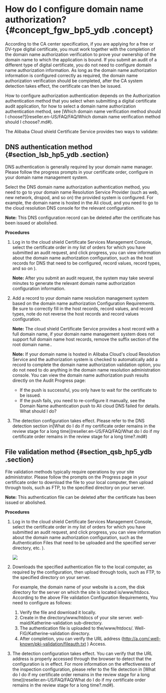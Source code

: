 # How do I configure domain name authorization? {#concept_fgw_bp5_ydb .concept}

According to the CA center specification, if you are applying for a free or DV-type digital certificate, you must work together with the completion of the domain name authorization verification to prove your ownership of the domain name to which the application is bound. If you submit an audit of a different type of digital certificate, you do not need to configure domain name authorization information. As long as the domain name authorization information is configured correctly as required, the domain name authorization verification should be completed, after the CA system detection takes effect, the certificate can then be issued.

How to configure authorization authentication depends on the Authorization authentication method that you select when submitting a digital certificate audit application, for how to select a domain name authorization authentication method, see [Which domain name verification method should I choose?](reseller.en-US/FAQ/FAQ/Which domain name verification method should I choose?.md#).

The Alibaba Cloud shield Certificate Service provides two ways to validate:

## DNS authentication method {#section_lsb_hp5_ydb .section}

DNS authentication is generally required by your domain name manager. Please follow the progress prompts in your certificate order, configure in your domain name management system.

Select the DNS domain name authorization authentication method, you need to go to your domain name Resolution Service Provider \(such as web, new network, dnspod, and so on\) the provided system is configured. For example, the domain name is hosted in the Ali cloud, and you need to go to the cloud resolution DNS console for the relevant configuration.

**Note:** This DNS configuration record can be deleted after the certificate has been issued or abolished.

**Procedures** 

1.  Log in to the cloud shield Certificate Services Management Console, select the certificate order in my list of orders for which you have submitted an audit request, and click progress, you can view information about the domain name authorization configuration, such as the host records for DNS that need to be configured, record values, record types, and so on \).

    **Note:** After you submit an audit request, the system may take several minutes to generate the relevant domain name authorization configuration information.

2.  Add a record to your domain name resolution management system based on the domain name authorization Configuration Requirements. Be sure to correctly fill in the host records, record values, and record types, note do not reverse the host records and record values configuration.

    **Note:** The cloud shield Certificate Service provides a host record with a full domain name, if your domain name management system does not support full domain name host records, remove the suffix section of the root domain name..

    **Note:** If your domain name is hosted in Alibaba Cloud's cloud Resolution Service and the authorization system is checked to automatically add a record to complete the domain name authorization validation option, you do not need to do anything in the domain name resolution administration console. You can view the domain name authorization push results directly on the Audit Progress page:

    -   If the push is successful, you only have to wait for the certificate to be issued.
    -   If the push fails, you need to re-configure it manually, see the Domain Name authentication push to Ali cloud DNS failed for details. What should I do?
3.  The detection configuration takes effect. Please refer to the DNS detection section in[What do I do if my certificate order remains in the review stage for a long time](reseller.en-US/FAQ/FAQ/What do I do if my certificate order remains in the review stage for a long time?.md#)

## File validation method {#section_qsb_hp5_ydb .section}

File validation methods typically require operations by your site administrator. Please follow the prompts on the Progress page in your certificate order to download the file to your local computer, then upload through tools, such as FTP, to the specified directory on your server.

**Note:** This authentication file can be deleted after the certificate has been issued or abolished.

**Procedures** 

1.  Log in to the cloud shield Certificate Services Management Console, select the certificate order in my list of orders for which you have submitted an audit request, and click progress, you can view information about the domain name authorization configuration, such as the Authentication Files that need to be uploaded and the specified server directory, etc. \).

    ![](images/4236_en-US.png)

2.  Downloads the specified authentication file to the local computer, as required by the configuration, then upload through tools, such as FTP, to the specified directory on your server.

    For example, the domain name of your website is a.com, the disk directory for the server on which the site is located is/www/htdocs. According to the above File validation Configuration Requirements, You need to configure as follows:

    1.  Verify the file and download it locally.
    2.  Create in the directory/www/htdocs of your site server. well-maid/Katherine-validation sub-directory.
    3.  The authentication file is uploaded to the/www/htdocs/. Well-FIG/Katherine-validation directory.
    4.  After completion, you can verify the URL address \(http://a.com/.well-known/pki-validation/fileauth.txt \) Access.
3.  The detection configuration takes effect. You can verify that the URL address is properly accessed through the browser to detect that the configuration is in effect. For more information on the effectiveness of the inspection configuration, please refer to the file detection in [What do I do if my certificate order remains in the review stage for a long time](reseller.en-US/FAQ/FAQ/What do I do if my certificate order remains in the review stage for a long time?.md#).

